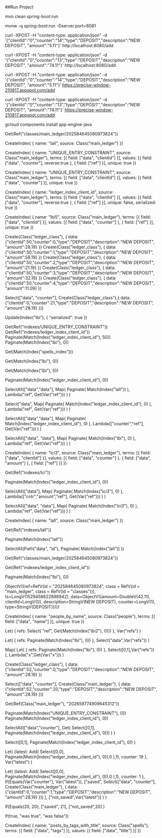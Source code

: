 
##Run Project

mvn clean spring-boot:run

mvnw -q spring-boot:run -Dserver.port=8081


curl -XPOST -H "content-type: application/json"   -d '{"clientId":"0","counter":"14","type":"DEPOSIT","description":"NEW DEPOSIT", "amount":"5.11"}'  http://localhost:8080/add

curl -XPOST -H "content-type: application/json"   -d '{"clientId":"0","counter":"13","type":"DEPOSIT","description":"NEW DEPOSIT", "amount":"74.11"}'  http://localhost:8080/add


curl -XPOST -H "content-type: application/json"   -d '{"clientId":"0","counter":"14","type":"DEPOSIT","description":"NEW DEPOSIT", "amount":"5.11"}'  https://precise-window-210817.appspot.com/add

curl -XPOST -H "content-type: application/json"   -d '{"clientId":"0","counter":"13","type":"DEPOSIT","description":"NEW DEPOSIT", "amount":"74.11"}'  https://precise-window-210817.appspot.com/add


gcloud components install app-engine-java


Get(Ref("classes/main_ledger/202584645080973824"))

CreateIndex(
    {
      name: "lall",
      source: Class("main_ledger")
    })

CreateIndex(
    {
      name: "UNIQUE_ENTRY_CONSTRAINT",
      source: Class("main_ledger"),
      terms: [{ field: ["data", "clientId"] }],
      values: [{ field: ["data", "counter"], reverse:true }, { field: ["ref"] }],
      unique: true
    })


CreateIndex(
    {
      name: "UNIQUE_ENTRY_CONSTRAINT",
      source: Class("main_ledger"),
      terms: [{ field: ["data", "clientId"] }],
      values: [{ field: ["data", "counter"] }],
      unique: true
    })


CreateIndex(
    {
      name: "ledger_index_client_id",
      source: Class("main_ledger"),
      terms: [{ field: ["data", "clientId"] }],
      values: [{ field: ["data", "counter"], reverse:true }, { field: ["ref"] }],
      unique: false,
      serialized: true
    })

CreateIndex(
    {
      name: "lbi5",
      source: Class("main_ledger"),
      terms: [{ field: ["data", "clientId"] }],
      values: [{ field: ["data", "counter"] }, { field: ["ref"] }],
      unique: true
    })

Create(Class("ledger_class"),
              { data: {"clientId":50,"counter":0,"type":"DEPOSIT","description":"NEW DEPOSIT", "amount":28.19} })
Create(Class("ledger_class"),
              { data: {"clientId":50,"counter":1,"type":"DEPOSIT","description":"NEW DEPOSIT", "amount":58.19} })
Create(Class("ledger_class"),
              { data: {"clientId":50,"counter":2,"type":"DEPOSIT","description":"NEW DEPOSIT", "amount":21.19} })
Create(Class("ledger_class"),
              { data: {"clientId":50,"counter":3,"type":"DEPOSIT","description":"NEW DEPOSIT", "amount":32.19} })
Create(Class("ledger_class"),
              { data: {"clientId":50,"counter":4,"type":"DEPOSIT","description":"NEW DEPOSIT", "amount":11.09} })

Select(["data", "counter"], Create(Class("ledger_class"),{ data: {"clientId":0,"counter":21,"type":"DEPOSIT","description":"NEW DEPOSIT", "amount":28.19} }))

Update(Index("lbi"), { "serialized": true })

Get(Ref("indexes/UNIQUE_ENTRY_CONSTRAINT"))
Get(Ref("indexes/ledger_index_client_id"))
Paginate(Match(Index("ledger_index_client_id"), 50))
Paginate(Match(Index("lbi"), 0))

Get(Match(Index("spells_index")))

Get(Match(Index("lbi"), 0))

Get(Match(Index("lbi"), 0))

Paginate(Match(Index("ledger_index_client_id"), 0))


SelectAll(["data","data"],
    Map(
        Paginate(
            Match(Index("lall"))
        ),
        Lambda("ref", Get(Var("ref")))
        )
    )



Select("data",
    Map(
        Paginate(
            Match(Index("ledger_index_client_id"), 0)
        ),
        Lambda("ref", Get(Var("ref")))
        )
    )

SelectAll(["data","data"],
    Map(
        Paginate(
            Match(Index("ledger_index_client_id"), 0)
        ),
        Lambda(["counter","ref"], Get(Var("ref")))
        )
    )

SelectAll(["data", "data"],
    Map(
        Paginate(
            Match(Index("lbi"), 0)
        ),
        Lambda("ref", Get(Var("ref")))
        )
    )

CreateIndex(
    {
      name: "lci3",
      source: Class("main_ledger"),
      terms: [{ field: ["data", "clientId"] }],
      values: [{ field: ["data", "counter"] }, { field: ["data", "amount"] }, { field: ["ref"] }]
    })

Get(Ref("indexes/lci"))

Paginate(Match(Index("ledger_index_client_id"), 0))

SelectAll(["data"],
Map(
    Paginate(
        Match(Index("lci3"), 0)
    ),
    Lambda(["cntr","amount","ref"], Get(Var("ref")))
    )
    )


SelectAll(["data", "data"],
    Map(
        Paginate(
            Match(Index("lci3"), 0)
        ),
        Lambda("ref", Get(Var("ref")))
        )
    )



CreateIndex(
    {
      name: "lall",
      source: Class("main_ledger")
    })

Get(Ref("indexes/lall"))

Paginate(Match(Index("lall"))

 SelectAll(Path("data", "id"),
                Paginate(
                    Match(Index("lall"))
                ))

Get(Ref("classes/main_ledger/202584645080973824"))

Get(Ref("indexes/ledger_index_client_id"))

 Paginate(Match(Index("lbi"), 0))

 ObjectV({ref=RefV(id = "202584645080973824",
 class = RefV(id = "main_ledger", class = RefV(id = "classes"))),
 ts=LongV(1529458622898942),
 data=ObjectV({amount=DoubleV(42.11), clientId=LongV(0),
 description=StringV(NEW DEPOSIT), counter=LongV(1), type=StringV(DEPOSIT)})})


CreateIndex(
    {
      name: "people_by_name",
      source: Class("people"),
      terms: [{ field: ["data", "name"] }],
      unique: true
    })


Let(
    {
      refs: Select(
        "ref",
        Get(Match(Index("lbi2"), 0)))
    },
    Var("refs")
    )

Let(
    {
      refs:
        Paginate(Match(Index("lbi"), 0))
    },
    Select("data",Var("refs"))
    )


Map(
    Let(
        {
          refs:
            Paginate(Match(Index("lbi"), 0))
        },
        Select([0,1],Var("refs"))
    ),
    Lambda("x",Get(Var("x")))
    )


Create(Class("ledger_class"),
               { data: {"clientId":52,"counter":0,"type":"DEPOSIT","description":"NEW DEPOSIT", "amount":28.19} })


Select(["data", "counter"], Create(Class("main_ledger"),
  { data: {"clientId":52,"counter":20,"type":"DEPOSIT","description":"NEW DEPOSIT", "amount":28.19} }))

Get(Ref(Class("main_ledger"), "202659774909645312"))

Paginate(Match(Index("UNIQUE_ENTRY_CONSTRAINT"), 0))
Paginate(Match(Index("ledger_index_client_id"), 0))

SelectAll(["data","counter"],
    Get(
        Select([0,1],
        Paginate(Match(Index("ledger_index_client_id"), 0)))
    )
)

Select([0,1],
             Paginate(Match(Index("ledger_index_client_id"), 0))
)

Let(
    {latest: Add(
        Select([0,0],
            Paginate(Match(Index("ledger_index_client_id"), 0)),0
         ),1),
      counter: 19
    },
    Var("latest")
    )


Let(
    {latest: Add(
        Select([0,0],
            Paginate(Match(Index("ledger_index_client_id"), 0)),0
         ),1),
      counter: 1
    },
    If(Equals(Var("counter"), Var("latest")),
        ["saved",
            Select(["data", "counter"], Create(Class("main_ledger"),
              { data: {"clientId":0,"counter":1,"type":"DEPOSIT","description":"NEW DEPOSIT", "amount":28.19} }))
        ],
        ["not_saved",Var("latest")]
        )
)

 If(Equals(20, 20),
        ["saved", 21],
        ["not_saved",20]
        )

If(true, "was true", "was false"))


CreateIndex(
    { name: "posts_by_tags_with_title",
      source: Class("spells"),
      terms: [{ field: ["data", "tags"] }],
      values: [{ field: ["data", "title"] }] })
